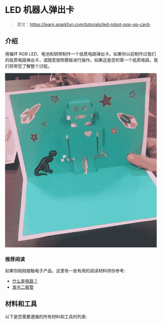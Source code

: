 # LED 机器人弹出卡

> 原文：<https://learn.sparkfun.com/tutorials/led-robot-pop-up-card->

## 介绍

用循环 RGB LED、电池和铜带制作一个纸质电路弹出卡。如果你以前制作过我们的纸质电路弹出卡，请随意按照模板进行操作。如果这是您的第一个纸质电路，我们将带您了解整个过程。

[![alt text](img/112b0e9e19c2709a2e7712a922b33f77.png)](https://cdn.sparkfun.com/assets/learn_tutorials/3/8/6/DecoratedRobot.png)

### 推荐阅读

如果你刚刚接触电子产品，这里有一些有用的阅读材料供你参考:

*   [什么是电路？](https://learn.sparkfun.com/tutorials/what-is-a-circuit)
*   [发光二极管](https://learn.sparkfun.com/tutorials/light-emitting-diodes-leds)

## 材料和工具

以下是您需要遵循的所有材料和工具的列表: